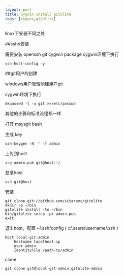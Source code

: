 ```yaml
---
layout: post
title: cygwin install gitolite
tags: [cygwin,gitolite] 
---
```


linux下安装不同之处

##sshd安装

需要安装 openssh git cygwin package
cygwin环境下执行

    ssh-host-config -y


##git用户的创建

windows用户管理创建用户git

cygwin环境下执行

    mkpasswd -l -u git >>/etc/passwd


其他的步骤和标准流程都一样


打开 msysgit bash

生成 key

    ssh-keygen -N '' -f admin
    
上传到host

    scp admin.pub git@host:~/
    
登录host

    ssh git@host
    
安装

    git clone git://github.com/sitaramc/gitolite
    mkdir -p ~/bin
    gitolite install -to ~/bin
    bin/gitolite setup -pk admin.pub
    exit

退出host，配置 ~/.ssh/config ( c:\users\username\/.ssh )

    host local-git-admin
        hostname localhost-ip
        user admin
        IdentityFile /path-to/admin


clone

    git clone git@local-git-admin:gitolite-admin

     
 